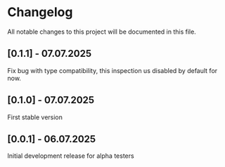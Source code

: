 # Changelog

All notable changes to this project will be documented in this file.

## [0.1.1] - 07.07.2025

Fix bug with type compatibility, this inspection us disabled by default for now.

## [0.1.0] - 07.07.2025

First stable version

## [0.0.1] - 06.07.2025

Initial development release for alpha testers
